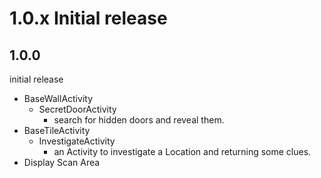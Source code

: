 # 1.0.x Initial release
## 1.0.0
initial release
- BaseWallActivity
  - SecretDoorActivity
    - search for hidden doors and reveal them.
- BaseTileActivity
  - InvestigateActivity
    - an Activity to investigate a Location and returning some clues.
- Display Scan Area